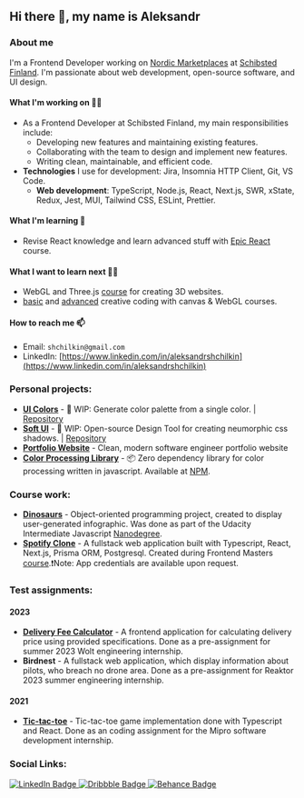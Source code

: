 ## Hi there 👋, my name is Aleksandr

### About me

I'm a Frontend Developer working on [Nordic Marketplaces](https://schibsted.com/about/we-are-schibsted/nordic-marketplaces/) at [Schibsted Finland](https://schibsted.com/). I'm passionate about web development, open-source software, and UI design.

#### What I'm working on 👨‍💻
- As a Frontend Developer at Schibsted Finland, my main responsibilities include: 
    - Developing new features and maintaining existing features.
    - Collaborating with the team to design and implement new features.
    - Writing clean, maintainable, and efficient code.
- **Technologies** I use for development: Jira, Insomnia HTTP Client, Git, VS Code.
    - **Web development**: TypeScript, Node.js, React, Next.js, SWR, xState, Redux, Jest, MUI, Tailwind CSS, ESLint, Prettier. 

#### What I'm learning 📖 
- Revise React knowledge and learn advanced stuff with [Epic React](https://epicreact.dev/) course.
  
#### What I want to learn next 👨‍🎓
- WebGL and Three.js [course](https://threejs-journey.com) for creating 3D websites. 
- [basic](https://frontendmasters.com/courses/canvas-webgl/) and [advanced](https://frontendmasters.com/courses/webgl-shaders/) creative coding with canvas & WebGL courses.

#### How to reach me 📫 
- Email: `shchilkin@gmail.com`
- LinkedIn: [https://www.linkedin.com/in/aleksandrshchilkin](https://www.linkedin.com/in/aleksandrshchilkin)


### Personal projects:

- [**UI Colors**](https://ui-colors-eight.vercel.app/#50ae6f) - 🚧 WIP: Generate color palette from a single color. | [Repository](https://github.com/shchilkin/ui-colors)
- [**Soft UI**](https://soft-ui.vercel.app/#FAFAFA) - 🚧 WIP: Open-source Design Tool for creating neumorphic css shadows. | [Repository](https://github.com/shchilkin/soft-ui)
- [**Portfolio Website**](https://shchilkin.design) - Clean, modern software engineer portfolio website
- [**Color Processing Library**](https://github.com/shchilkin/color-processing-library) - 📦 Zero dependency library for color processing written in javascript. Available at [NPM](https://www.npmjs.com/package/color-processing-library).


### Course work: 

- [**Dinosaurs**](https://shchilkin.github.io/dinosaurs/) - Object-oriented programming project, created to display user-generated infographic. Was done as part of the Udacity Intermediate Javascript [Nanodegree](https://www.udacity.com/course/intermediate-javascript-nanodegree--nd032).
- [**Spotify Clone**](https://frontend-masters-nextjs-fullstack.vercel.app/signin) - A fullstack web application built with Typescript, React, Next.js, Prisma ORM, Postgresql. Created during Frontend Masters [course](https://frontendmasters.com/courses/fullstack-app-next/).❗️Note: App credentials are available upon request.

### Test assignments:

#### 2023
- [**Delivery Fee Calculator**](https://wolt-2023-internship-assignment.vercel.app) - A frontend application for calculating delivery price using provided specifications. Done as a pre-assignment for summer 2023 Wolt engineering internship.
- **Birdnest** - A fullstack web application, which display information about pilots, who breach no drone area. Done as a pre-assignment for Reaktor 2023 summer engineering internship.
#### 2021
- [**Tic-tac-toe**](https://shchilkin.github.io/tic-tac-toe/) - Tic-tac-toe game implementation done with Typescript and React. Done as an coding assignment for the  Mipro software development internship.


### Social Links:

<div id="badges">
  <a href="https://www.linkedin.com/in/shchilkin">
    <img src="https://img.shields.io/badge/LinkedIn-0A66C2?style=for-the-badge&logo=linkedin&logoColor=white" alt="LinkedIn Badge"/>
  </a>
  <a href="https://dribbble.com/shchilkin">
    <img src="https://img.shields.io/badge/Dribbble-ea4c89?style=for-the-badge&logo=dribbble&logoColor=white" alt="Dribbble Badge"/>
  </a>
  <a href="https://www.behance.net/AleksandrShchilkin">
    <img src="https://img.shields.io/badge/Behance-1769ff?style=for-the-badge&logo=behance&logoColor=white" alt="Behance Badge"/>
  </a>
</div>

<!-- ## Summary

I am a Junior Software Engineer with **experience in web and android development**. I have a passion for **building web applications**, **creating open-source software**, and **crafting UI design concepts**. My experience includes working on web projects using technologies such as **JavaScript, TypeScript, React, Next.js**, and more. And for android development, I have experience with **Kotlin, Jetpack Compose, Dagger Hilt, Room, Retrofit, MVVM, and Kotlin Coroutines**. I have strong skills in **problem solving, troubleshooting and debugging**, and a track record of **delivering high-quality and efficient code**. -->
